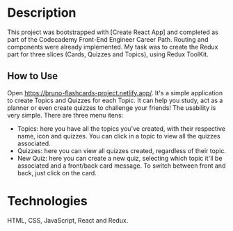 # Description

This project was bootstrapped with [Create React App] and completed as part of the Codecademy Front-End Engineer Career Path. Routing and components were already implemented.
My task was to create the Redux part for three slices (Cards, Quizzes and Topics), using Redux ToolKit.

## How to Use

Open <https://bruno-flashcards-project.netlify.app/>. It's a simple application to create Topics and Quizzes for each Topic. It can help you study, act as a planner or even create quizzes to challenge your friends!
The usability is very simple. There are three menu itens:

* Topics: here you have all the topics you've created, with their respective name, icon and quizzes. You can click in a topic to view all the quizzes associated.
* Quizzes: here you can view all quizzes created, regardless of their topic.
* New Quiz: here you can create a new quiz, selecting which topic it'll be associated and a front/back card message. To switch between front and back, just click on the card.

# Technologies
HTML, CSS, JavaScript, React and Redux.


